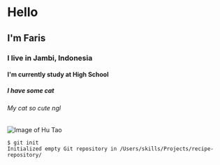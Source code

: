 # Hello
## I'm Faris
### I live in Jambi, Indonesia
#### I'm currently study at High School
##### I have some cat
###### My cat so cute ngl

![Image of Hu Tao](https://cdn.discordapp.com/avatars/695817459206324265/1e70fd7a6da8d3157af752ad71715d9c.webp)

```
$ git init
Initialized empty Git repository in /Users/skills/Projects/recipe-repository/
```
